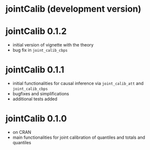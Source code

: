 # jointCalib (development version)

# jointCalib 0.1.2

- initial version of vignette with the theory
- bug fix in `joint_calib_cbps`

# jointCalib 0.1.1

- initial functionalities for causal inference via `joint_calib_att` and `joint_calib_cbps`
- bugfixes and simplifications
- additional tests added

# jointCalib 0.1.0

- on CRAN
- main functionalities for joint calibration of quantiles and totals and quantiles
